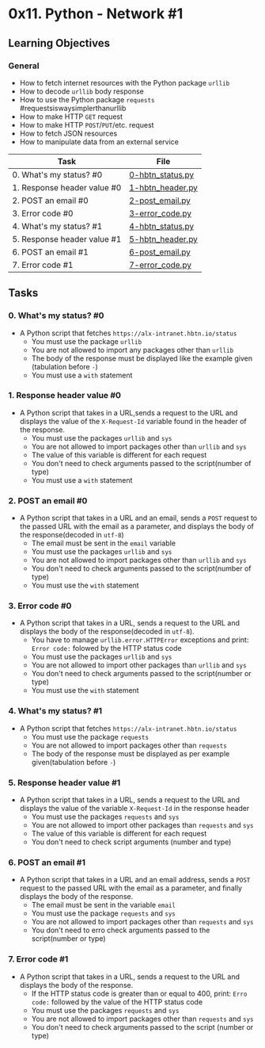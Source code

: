 # 0x11. Python - Network #1

## Learning Objectives

### General

* How to fetch internet resources with the Python package `urllib`
* How to decode `urllib` body response
* How to use the Python package `requests` #requestsiswaysimplerthanurllib
* How to make HTTP `GET` request
* How to make HTTP `POST`/`PUT`/etc. request
* How to fetch JSON resources
* How to manipulate data from an external service

| Task | File |
| ---- | ---- |
| 0. What's my status? #0 | [0-hbtn_status.py](./0-hbtn_status.py) |
| 1. Response header value #0 | [1-hbtn_header.py](./1-hbtn_header.py) |
| 2. POST an email #0 | [2-post_email.py](./2-post_email.py) |
| 3. Error code #0 | [3-error_code.py](./3-error_code.py) |
| 4. What's my status? #1 | [4-hbtn_status.py](./4-hbtn_status.py) |
| 5. Response header value #1 | [5-hbtn_header.py](./5-hbtn_header.py) |
| 6. POST an email #1 | [6-post_email.py](./6-post_email.py) |
| 7. Error code #1 | [7-error_code.py](./7-error_code.py) |

## Tasks
### 0. What's my status? #0
* A Python script that fetches `https://alx-intranet.hbtn.io/status`
    * You must use the package `urllib`
    * You are not allowed to import any packages other than `urllib`
    * The body of the response must be displayed like the example given (tabulation before `-`)
    * You must use a `with` statement
### 1. Response header value #0
* A Python script that takes in a URL,sends a request to the URL and displays the value of the `X-Request-Id` variable found in the header of the response.
    * You must use the packages `urllib` and `sys`
    * You are not allowed to import packages other than `urllib` and `sys`
    * The value of this variable is different for each request
    * You don't need to check arguments passed to the script(number of type)
    * You must use a `with` statement
### 2. POST an email #0
* A Python script that takes in a URL and an email, sends a `POST` request to the passed URL with the email as a parameter, and displays the body of the response(decoded in `utf-8`)
    * The email must be sent in the `email` variable
    * You must use the packages `urllib` and `sys`
    * You are not allowed to import packages other than `urllib` and `sys`
    * You don't need to check arguments passed to the script(number of type)
    * You must use the `with` statement
### 3. Error code #0
* A Python script that takes in a URL, sends a request to the URL and displays the body of the response(decoded in `utf-8`).
    * You have to manage `urllib.error.HTTPError` exceptions and print: `Error code:` folowed by the HTTP status code
    * You must use the packages `urllib` and `sys`
    * You are not allowed to import other packages than `urllib` and `sys`
    * You don't need to check arguments passed to the script(number or type)
    * You must use the `with` statement
### 4. What's my status? #1
* A Python script that fetches `https://alx-intranet.hbtn.io/status`
    * You must use the package `requests`
    * You are not allowed to import packages other than `requests`
    * The body of the response must be displayed as per example given(tabulation before `-`)
### 5. Response header value #1
* A Python script that takes in a URL, sends a request to the URL and displays the value of the variable `X-Request-Id` in the response header
    * You must use the packages `requests` and `sys`
    * You are not allowed to import other packages than `requests` and `sys`
    * The value of this variable is different for each request
    * You don't need to check script arguments (number and type)
### 6. POST an email #1
* A Python script that takes in a URL and an email address, sends a `POST` request to the passed URL with the email as a parameter, and finally displays the body of the response.
    * The email must be sent in the variable `email`
    * You must use the package `requests` and `sys`
    * You are not allowed to import packages other than `requests` and `sys`
    * You don't need to erro check arguments passed to the script(number or type)
### 7. Error code #1
* A Python script that takes in a URL, sends a request to the URL and displays the body of the response.
    * If the HTTP status code is greater than or equal to 400, print: `Erro code:` followed by the value of the HTTP status code
    * You must use the packages `requests` and `sys`
    * You are not allowed to import packages other than `requests` and `sys`
    * You don't need to check arguments passed to the script (number or type)
